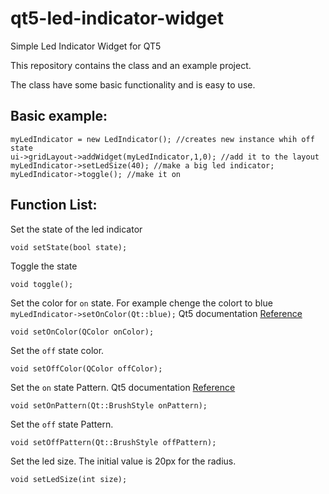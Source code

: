 qt5-led-indicator-widget
========================

Simple Led Indicator Widget for QT5

This repository contains the class and an example project.

The class have some basic functionality and is easy to use.



Basic example:
--------------
```
myLedIndicator = new LedIndicator(); //creates new instance whih off state
ui->gridLayout->addWidget(myLedIndicator,1,0); //add it to the layout
myLedIndicator->setLedSize(40); //make a big led indicator;
myLedIndicator->toggle(); //make it on
```
Function List:
--------------
Set the state of the led indicator
```
void setState(bool state);
```
Toggle the state
```
void toggle();
```
Set the color for `on` state. For example chenge the colort to blue `myLedIndicator->setOnColor(Qt::blue);`
Qt5 documentation [Reference](http://qt-project.org/doc/qt-5/qt.html#GlobalColor-enum "Reference")
```
void setOnColor(QColor onColor);
```
Set the `off` state color. 
```
void setOffColor(QColor offColor);
```
Set the `on` state Pattern. 
Qt5 documentation [Reference](http://qt-project.org/doc/qt-5/qt.html#BrushStyle-enum "Reference")
```
void setOnPattern(Qt::BrushStyle onPattern);
```
Set the `off` state Pattern. 
```
void setOffPattern(Qt::BrushStyle offPattern);
```
Set the led size. The initial value is 20px for the radius.
```
void setLedSize(int size);
```
